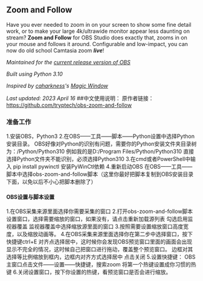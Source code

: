 Zoom and Follow
---------------
Have you ever needed to zoom in on your screen to show some fine detail work, or to make your large 4k/ultrawide monitor appear less daunting on stream? **Zoom and Follow** for OBS Studio does exactly that, zooms in on your mouse and follows it around. Configurable and low-impact, you can now do old school Camtasia zoom ***live***!

*Maintained for the [current release version of OBS](https://github.com/obsproject/obs-studio/releases/latest)*

*Built using Python 3.10*

*Inspired by [caharkness](https://obsproject.com/forum/members/caharkness.153928/)'s [Magic Window](https://obsproject.com/forum/threads/magic-window.107614/)*

*Last updated: 2023 April 16*
##中文使用说明：
原作者链接：https://github.com/tryptech/obs-zoom-and-follow

### 准备工作
1.安装OBS，Python3
2.在OBS——工具——脚本——Python设置中选择Python安装目录。
OBS好像对Python的识别有问题，需要你的Python安装文件夹目录树为：/Python/Python310
例如我的是D:/Program Files/Python/Python310
直接选择Python文件夹不能识别，必须选择Python310
3.在cmd或者PowerShell中输入
pip install pywinctl
安装PyWinCtl依赖
4.重新启动OBS
在OBS——工具——脚本中选择obs-zoom-and-follow脚本（这里你最好把脚本复制到OBS安装目录下面，以免以后不小心把脚本删除了）

#### OBS设置与脚本设置
1.在OBS采集来源里面选择你需要采集的窗口
2.打开obs-zoom-and-follow脚本设置窗口，选择需要缩放的窗口，如果没有，请点击重新加载源列表
勾选启用监视器覆盖
监视器覆盖中选择缩放源里面的窗口
3.按照需要设置缩放窗口高度宽度，以及缩放动画等。
4.在OBS采集来源里面选择你在第二步中选择窗口，按下快捷键ctrl+E
对齐点选择居中，这时候你会发现OBS预览窗口里面的画面会出现显示不完全的情况，这时候自己把窗口进行拖动，覆盖整个预览窗口。
边框对其选择等比例缩放到框内，边框内对齐方式选择居中
点击关闭
5.设置快捷键：
OBS主窗口点击文件——设置——快捷键，搜索zoom
将第一个热键设置成你习惯的热键
6.关闭设置窗口，按下你设置的热键，看预览窗口是否会进行缩放。


